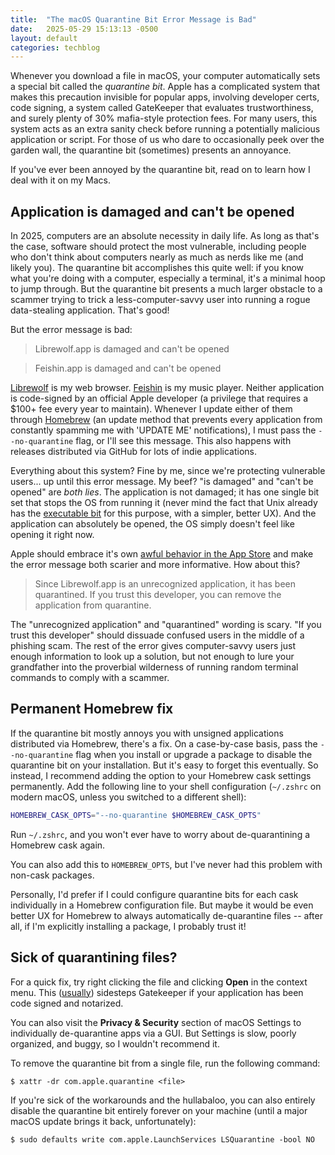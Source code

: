 ```yaml
---
title:  "The macOS Quarantine Bit Error Message is Bad"
date:   2025-05-29 15:13:13 -0500
layout: default
categories: techblog
---
```


Whenever you download a file in macOS, your computer automatically sets a special bit called the _quarantine bit_. Apple has a complicated system that makes this precaution invisible for popular apps, involving developer certs, code signing, a system called GateKeeper that evaluates trustworthiness, and surely plenty of 30% mafia-style protection fees. For many users, this system acts as an extra sanity check before running a potentially malicious application or script. For those of us who dare to occasionally peek over the garden wall, the quarantine bit (sometimes) presents an annoyance.

If you've ever been annoyed by the quarantine bit, read on to learn how I deal with it on my Macs.

<!-- readmore -->

## Application is damaged and can't be opened

In 2025, computers are an absolute necessity in daily life. As long as that's the case, software should protect the most vulnerable, including people who don't think about computers nearly as much as nerds like me (and likely you). The quarantine bit accomplishes this quite well: if you know what you're doing with a computer, especially a terminal, it's a minimal hoop to jump through. But the quarantine bit presents a much larger obstacle to a scammer trying to trick a less-computer-savvy user into running a rogue data-stealing application. That's good!

But the error message is bad:

> Librewolf.app is damaged and can't be opened

> Feishin.app is damaged and can't be opened

[Librewolf](https://librewolf.net/) is my web browser. [Feishin](https://github.com/jeffvli/feishin) is my music player. Neither application is code-signed by an official Apple developer (a privilege that requires a $100+ fee every year to maintain). Whenever I update either of them through [Homebrew](https://brew.sh/) (an update method that prevents every application from constantly spamming me with 'UPDATE ME' notifications), I must pass the `--no-quarantine` flag, or I'll see this message. This also happens with releases distributed via GitHub for lots of indie applications.

Everything about this system? Fine by me, since we're protecting vulnerable users... up until this error message. My beef? "is damaged" and "can't be opened" are _both lies_. The application is not damaged; it has one single bit set that stops the OS from running it (never mind the fact that Unix already has the [executable bit](https://wiki.archlinux.org/title/File_permissions_and_attributes) for this purpose, with a simpler, better UX). And the application can absolutely be opened, the OS simply doesn't feel like opening it right now.

Apple should embrace it's own [awful behavior in the App Store](https://www.theverge.com/news/667484/apple-eu-ios-app-store-warning-payment-system) and make the error message both scarier and more informative. How about this?

> Since Librewolf.app is an unrecognized application, it has been quarantined. If you trust this developer, you can remove the application from quarantine.

The "unrecognized application" and "quarantined" wording is scary. "If you trust this developer" should dissuade confused users in the middle of a phishing scam. The rest of the error gives computer-savvy users just enough information to look up a solution, but not enough to lure your grandfather into the proverbial wilderness of running random terminal commands to comply with a scammer.

## Permanent Homebrew fix

If the quarantine bit mostly annoys you with unsigned applications distributed via Homebrew, there's a fix. On a case-by-case basis, pass the `--no-quarantine` flag when you install or upgrade a package to disable the quarantine bit on your installation. But it's easy to forget this eventually. So instead, I recommend adding the option to your Homebrew cask settings permanently. Add the following line to your shell configuration (`~/.zshrc` on modern macOS, unless you switched to a different shell):

```zsh
HOMEBREW_CASK_OPTS="--no-quarantine $HOMEBREW_CASK_OPTS"
```

Run `~/.zshrc`, and you won't ever have to worry about de-quarantining a Homebrew cask again.

You can also add this to `HOMEBREW_OPTS`, but I've never had this problem with non-cask packages.

Personally, I'd prefer if I could configure quarantine bits for each cask individually in a Homebrew configuration file. But maybe it would be even better UX for Homebrew to always automatically de-quarantine files -- after all, if I'm explicitly installing a package, I probably trust it!

## Sick of quarantining files?

For a quick fix, try right clicking the file and clicking **Open** in the context menu. This ([usually](https://lapcatsoftware.com/articles/right-click.html)) sidesteps Gatekeeper if your application has been code signed and notarized.

You can also visit the **Privacy & Security** section of macOS Settings to individually de-quarantine apps via a GUI. But Settings is slow, poorly organized, and buggy, so I wouldn't recommend it.

To remove the quarantine bit from a single file, run the following command:

```console
$ xattr -dr com.apple.quarantine <file>
```

If you're sick of the workarounds and the hullabaloo, you can also entirely disable the quarantine bit entirely forever on your machine (until a major macOS update brings it back, unfortunately):

```console
$ sudo defaults write com.apple.LaunchServices LSQuarantine -bool NO
```

